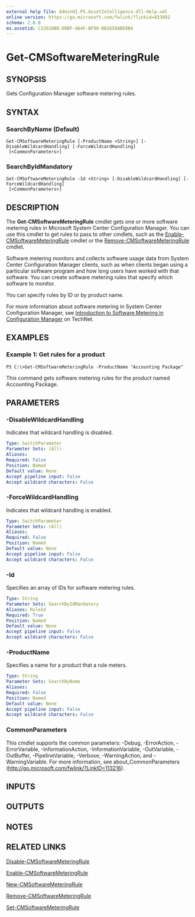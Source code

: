 ```yaml
---
external help file: AdminUI.PS.AssetIntelligence.dll-Help.xml
online version: https://go.microsoft.com/fwlink/?linkid=833892
schema: 2.0.0
ms.assetid: C12620B8-D0BF-464F-BF90-BB1658ABE0B4
---
```


# Get-CMSoftwareMeteringRule

## SYNOPSIS
Gets Configuration Manager software metering rules.

## SYNTAX

### SearchByName (Default)
```
Get-CMSoftwareMeteringRule [-ProductName <String>] [-DisableWildcardHandling] [-ForceWildcardHandling]
 [<CommonParameters>]
```

### SearchByIdMandatory
```
Get-CMSoftwareMeteringRule -Id <String> [-DisableWildcardHandling] [-ForceWildcardHandling]
 [<CommonParameters>]
```

## DESCRIPTION
The **Get-CMSoftwareMeteringRule** cmdlet gets one or more software metering rules in Microsoft System Center Configuration Manager.
You can use this cmdlet to get rules to pass to other cmdlets, such as the [Enable-CMSoftwareMeteringRule](./Enable-CMSoftwareMeteringRule.md) cmdlet or the [Remove-CMSoftwareMeteringRule](./Remove-CMSoftwareMeteringRule.md) cmdlet.

Software metering monitors and collects software usage data from System Center Configuration Manager clients, such as when clients began using a particular software program and how long users have worked with that software.
You can create software metering rules that specify which software to monitor.

You can specify rules by ID or by product name.

For more information about software metering in System Center Configuration Manager, see [Introduction to Software Metering in Configuration Manager](http://go.microsoft.com/fwlink/?LinkId=268432) on TechNet.

## EXAMPLES

### Example 1: Get rules for a product
```
PS C:\>Get-CMSoftwareMeteringRule -ProductName "Accounting Package"
```

This command gets software metering rules for the product named Accounting Package.

## PARAMETERS

### -DisableWildcardHandling
Indicates that wildcard handling is disabled.

```yaml
Type: SwitchParameter
Parameter Sets: (All)
Aliases: 
Required: False
Position: Named
Default value: None
Accept pipeline input: False
Accept wildcard characters: False
```

### -ForceWildcardHandling
Indicates that wildcard handling is enabled.

```yaml
Type: SwitchParameter
Parameter Sets: (All)
Aliases: 
Required: False
Position: Named
Default value: None
Accept pipeline input: False
Accept wildcard characters: False
```

### -Id
Specifies an array of IDs for software metering rules.

```yaml
Type: String
Parameter Sets: SearchByIdMandatory
Aliases: RuleId
Required: True
Position: Named
Default value: None
Accept pipeline input: False
Accept wildcard characters: False
```

### -ProductName
Specifies a name for a product that a rule meters.

```yaml
Type: String
Parameter Sets: SearchByName
Aliases: 
Required: False
Position: Named
Default value: None
Accept pipeline input: False
Accept wildcard characters: False
```

### CommonParameters
This cmdlet supports the common parameters: -Debug, -ErrorAction, -ErrorVariable, -InformationAction, -InformationVariable, -OutVariable, -OutBuffer, -PipelineVariable, -Verbose, -WarningAction, and -WarningVariable. For more information, see about_CommonParameters (http://go.microsoft.com/fwlink/?LinkID=113216).

## INPUTS

## OUTPUTS

## NOTES

## RELATED LINKS

[Disable-CMSoftwareMeteringRule](./Disable-CMSoftwareMeteringRule.md)

[Enable-CMSoftwareMeteringRule](./Enable-CMSoftwareMeteringRule.md)

[New-CMSoftwareMeteringRule](./New-CMSoftwareMeteringRule.md)

[Remove-CMSoftwareMeteringRule](./Remove-CMSoftwareMeteringRule.md)

[Set-CMSoftwareMeteringRule](./Set-CMSoftwareMeteringRule.md)


